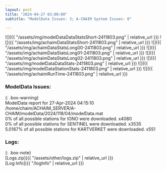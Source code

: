 ```yaml
---
layout: post
title: "2024-04-27 03:00:00"
subtitle: "ModelData Issues: 3; A-CHAIM System Issues: 0"

---
```


![]({{ "/assets/img/modelDataDataStatsShort-2411803.png" | relative_url }})
![]({{ "/assets/img/achaimDataStatsShort-2411803.png" | relative_url }})
![]({{ "/assets/img/achaimDataStatsLong00-2411803.png" | relative_url }})
![]({{ "/assets/img/achaimDataStatsLong01-2411803.png" | relative_url }})
![]({{ "/assets/img/achaimDataStatsLong02-2411803.png" | relative_url }})
![]({{ "/assets/img/modelDataDataStats-2411803.png" | relative_url }})
![]({{ "/assets/img/modelDataStationStats-2411803.png" | relative_url }})
![]({{ "/assets/img/achaimRunTime-2411803.png" | relative_url }})


### ModelData Issues:  
  
{: .box-warning}  
 ModelData report for 27-Apr-2024 04:15:10   
 /home/chaim/ACHAIM_SERVER/A-CHAIM/modelData/2024/118/04/modelData.mat   
 0% of all possible stations for IONO were downloaded. x4080   
 0% of all possible stations for SENTINEL were downloaded. x3535   
 5.0167% of all possible stations for KARTVERKET were downloaded. x551   
  


### Logs:  
  
{: .box-note}  
[Logs.zip]({{ "/assets/other/logs.zip" | relative_url }})  
[Log Info]({{ "/logInfo" | relative_url }})  
